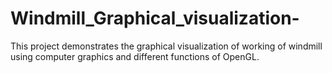 # Windmill_Graphical_visualization-
This project demonstrates the graphical visualization of working of windmill using computer graphics and different functions of OpenGL.
